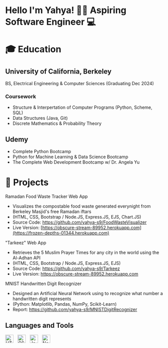 # Hello I'm Yahya! 👋🏽 Aspiring Software Engineer 💻

# 🎓 Education 

## University of California, Berkeley
BS, Electrical Engineering & Computer Sciences (Graduating Dec 2024)

### Coursework
* Structure & Interpertation of Computer Programs (Python, Scheme, SQL)
* Data Structures (Java, Git)
* Discrete Mathematics & Probability Theory
 
## Udemy
* Complete Python Bootcamp
* Python for Machine Learning & Data Science Bootcamp
* The Complete Web Development Bootcamp w/ Dr. Angela Yu

# 💼 Projects 

Ramadan Food Waste Tracker Web App
* Visualizes the compostable food waste generated everynight from Berkeley Masjid's free Ramadan iftars
* (HTML, CSS, Bootstrap / Node.JS, Express.JS, EJS, Chart.JS)
* Source Code: https://github.com/yahya-s9/FoodWasteVisualizer
* Live Version: [https://obscure-stream-89952.herokuapp.com](https://frozen-depths-01344.herokuapp.com)


"Tarkeez" Web App
* Retrieves the 5 Muslim Prayer Times for any city in the world using the Al-Adhan API
* (HTML, CSS, Bootstrap / Node.JS, Express.JS, EJS)
* Source Code: https://github.com/yahya-s9/Tarkeez
* Live Version: https://obscure-stream-89952.herokuapp.com

MNIST Handwritten Digit Recognizer
* Designed an Artificial Neural Network using to recognize what number a handwritten digit represents
* (Python: Matplotlib, Pandas, NumPy, Scikit-Learn)
* Report: https://github.com/yahya-s9/MNISTDigitRecognizer


## Languages and Tools

<img align="left" alt="HTML5" width="26px" src="https://cdn.jsdelivr.net/gh/devicons/devicon/icons/html5/html5-original.svg" style="padding-right:10px;" />
<img align="left" alt="CSS3" width="26px" src="https://cdn.jsdelivr.net/gh/devicons/devicon/icons/css3/css3-original.svg" style="padding-right:10px;" />
<img align="left" alt="JavaScript" width="26px" src="https://cdn.jsdelivr.net/gh/devicons/devicon/icons/javascript/javascript-original.svg" style="padding-right:10px;"/>
<img align="left" alt="Node.js" width="26px" src="https://cdn.jsdelivr.net/gh/devicons/devicon/icons/nodejs/nodejs-original.svg" style="padding right:10px;"/>